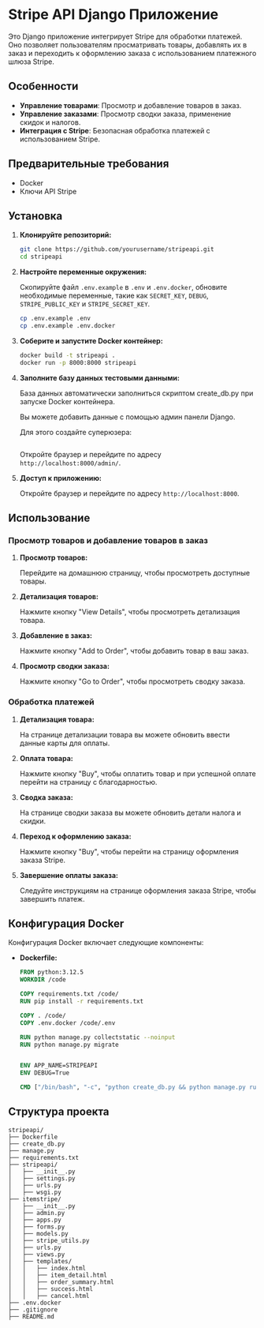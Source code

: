 # Stripe API Django Приложение

Это Django приложение интегрирует Stripe для обработки платежей. Оно позволяет пользователям просматривать товары, добавлять их в заказ и переходить к оформлению заказа с использованием платежного шлюза Stripe.

## Особенности

- **Управление товарами**: Просмотр и добавление товаров в заказ.
- **Управление заказами**: Просмотр сводки заказа, применение скидок и налогов.
- **Интеграция с Stripe**: Безопасная обработка платежей с использованием Stripe.

## Предварительные требования

- Docker
- Ключи API Stripe

## Установка

1. **Клонируйте репозиторий:**

    ```sh
    git clone https://github.com/yourusername/stripeapi.git
    cd stripeapi
    ```

2. **Настройте переменные окружения:**

    Скопируйте файл `.env.example` в `.env` и `.env.docker`, обновите необходимые переменные, такие как `SECRET_KEY`, `DEBUG`, `STRIPE_PUBLIC_KEY` и `STRIPE_SECRET_KEY`.

    ```sh
    cp .env.example .env
    cp .env.example .env.docker
    ```

3. **Соберите и запустите Docker контейнер:**

    ```sh
    docker build -t stripeapi .
    docker run -p 8000:8000 stripeapi
    ```

4. **Заполните базу данных тестовыми данными:**

    База данных автоматически заполниться скриптом create_db.py при запуске Docker контейнера.
    
    Вы можете добавить данные с помощью админ панели Django.

    Для этого создайте суперюзера:
    ```python manage.py createsuperuser
    ```
    Откройте браузер и перейдите по адресу `http://localhost:8000/admin/`.

5. **Доступ к приложению:**

    Откройте браузер и перейдите по адресу `http://localhost:8000`.

## Использование

### Просмотр товаров и добавление товаров в заказ

1. **Просмотр товаров:**

    Перейдите на домашнюю страницу, чтобы просмотреть доступные товары.

2. **Детализация товаров:**

    Нажмите кнопку "View Details", чтобы просмотреть детализация товара.

3. **Добавление в заказ:**

    Нажмите кнопку "Add to Order", чтобы добавить товар в ваш заказ.

4. **Просмотр сводки заказа:**

    Нажмите кнопку "Go to Order", чтобы просмотреть сводку заказа.

### Обработка платежей

1. **Детализация товара:**

    На странице детализации товара вы можете обновить ввести данные карты для оплаты.

2. **Оплата товара:**

    Нажмите кнопку "Buy", чтобы оплатить товар и при успешной оплате перейти на страницу с благодарностью.

3. **Сводка заказа:**

    На странице сводки заказа вы можете обновить детали налога и скидки.

4. **Переход к оформлению заказа:**

    Нажмите кнопку "Buy", чтобы перейти на страницу оформления заказа Stripe.

5. **Завершение оплаты заказа:**

    Следуйте инструкциям на странице оформления заказа Stripe, чтобы завершить платеж.

## Конфигурация Docker

Конфигурация Docker включает следующие компоненты:

- **Dockerfile:**

    ```dockerfile
    FROM python:3.12.5
    WORKDIR /code

    COPY requirements.txt /code/
    RUN pip install -r requirements.txt

    COPY . /code/
    COPY .env.docker /code/.env

    RUN python manage.py collectstatic --noinput
    RUN python manage.py migrate


    ENV APP_NAME=STRIPEAPI
    ENV DEBUG=True

    CMD ["/bin/bash", "-c", "python create_db.py && python manage.py runserver 0.0.0.0:8000"]
    ```

## Структура проекта

```
stripeapi/
├── Dockerfile
├── create_db.py
├── manage.py
├── requirements.txt
├── stripeapi/
│   ├── __init__.py
│   ├── settings.py
│   ├── urls.py
│   ├── wsgi.py
├── itemstripe/
│   ├── __init__.py
│   ├── admin.py
│   ├── apps.py
│   ├── forms.py
│   ├── models.py
│   ├── stripe_utils.py
│   ├── urls.py
│   ├── views.py
│   ├── templates/
│   │   ├── index.html
│   │   ├── item_detail.html
│   │   ├── order_summary.html
│   │   ├── success.html
│   │   ├── cancel.html
├── .env.docker
├── .gitignore
├── README.md
```
